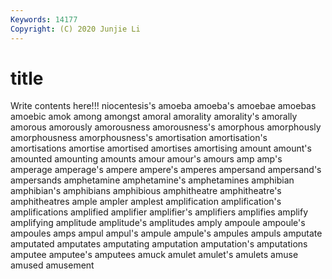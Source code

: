 ```yaml
---
Keywords: 14177
Copyright: (C) 2020 Junjie Li
---
```


# title

Write contents here!!!
niocentesis's 
amoeba
amoeba's 
amoebae 
amoebas 
amoebic 
amok 
among 
amongst 
amoral 
amorality 
amorality's
amorally 
amorous 
amorously 
amorousness 
amorousness's 
amorphous 
amorphously 
amorphousness 
amorphousness's 
amortisation
amortisation's 
amortisations 
amortise 
amortised 
amortises 
amortising 
amount 
amount's 
amounted 
amounting
amounts 
amour 
amour's 
amours 
amp 
amp's 
amperage 
amperage's 
ampere 
ampere's
amperes 
ampersand 
ampersand's 
ampersands 
amphetamine 
amphetamine's 
amphetamines 
amphibian 
amphibian's 
amphibians
amphibious 
amphitheatre 
amphitheatre's 
amphitheatres 
ample 
ampler 
amplest 
amplification 
amplification's 
amplifications
amplified 
amplifier 
amplifier's 
amplifiers 
amplifies 
amplify 
amplifying 
amplitude 
amplitude's 
amplitudes
amply 
ampoule 
ampoule's 
ampoules 
amps 
ampul 
ampul's 
ampule 
ampule's 
ampules
ampuls 
amputate 
amputated 
amputates 
amputating 
amputation 
amputation's 
amputations 
amputee 
amputee's
amputees 
amuck 
amulet 
amulet's 
amulets 
amuse 
amused 
amusement 
